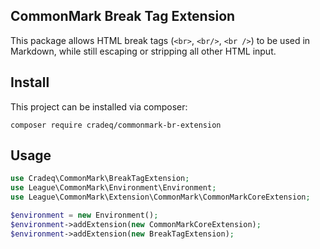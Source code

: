 ## CommonMark Break Tag Extension

This package allows HTML break tags (`<br>`, `<br/>`, `<br />`) to be used in Markdown, while still escaping or stripping all other HTML input.

## Install
This project can be installed via composer:

`composer require cradeq/commonmark-br-extension`

## Usage
```php
use Cradeq\CommonMark\BreakTagExtension;
use League\CommonMark\Environment\Environment;
use League\CommonMark\Extension\CommonMark\CommonMarkCoreExtension;

$environment = new Environment();
$environment->addExtension(new CommonMarkCoreExtension);
$environment->addExtension(new BreakTagExtension);
```
